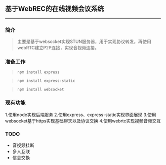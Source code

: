 ## 基于WebREC的在线视频会议系统
---
### 简介
> 主要是基于websocket实现STUN服务器，用于实现协议转发，再使用webRTC建立P2P连接，实现音视频连接。
### 准备工作
> `npm install express`

> `npm install express-static`

> `npm install websocket`

### 现有功能
1.使用node实现后端服务
2.使用express、express-static实现界面展现
3.使用websocket基于https实现基础聊天以及协议交换
4.使用webrtc实现视频音频交互

### TODO
* 音视频挂断
* 多人互联
* 信息交换
